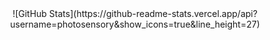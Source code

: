 <div align="center">
  ![GitHub Stats](https://github-readme-stats.vercel.app/api?username=photosensory&show_icons=true&line_height=27)
</div>
